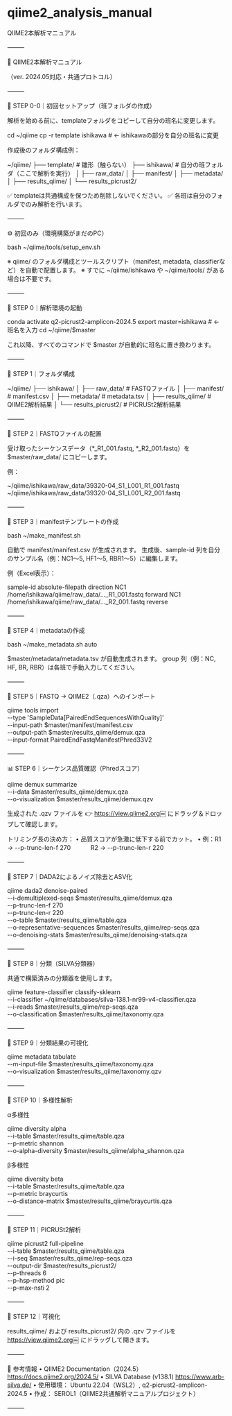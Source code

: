 # qiime2_analysis_manual
QIIME2本解析マニュアル

⸻

🧬 QIIME2本解析マニュアル

（ver. 2024.05対応・共通プロトコル）

⸻

🧩 STEP 0-0｜初回セットアップ（班フォルダの作成）

解析を始める前に、templateフォルダをコピーして自分の班名に変更します。

cd ~/qiime
cp -r template ishikawa    # ← ishikawaの部分を自分の班名に変更

作成後のフォルダ構成例：

~/qiime/
├── template/          # 雛形（触らない）
├── ishikawa/          # 自分の班フォルダ（ここで解析を実行）
│   ├── raw_data/
│   ├── manifest/
│   ├── metadata/
│   ├── results_qiime/
│   └── results_picrust2/

✅ templateは共通構成を保つため削除しないでください。
✅ 各班は自分のフォルダでのみ解析を行います。

⸻

⚙️ 初回のみ（環境構築がまだのPC）

bash ~/qiime/tools/setup_env.sh

※ qiime/ のフォルダ構成とツールスクリプト（manifest, metadata, classifierなど）を自動で配置します。
※ すでに ~/qiime/ishikawa や ~/qiime/tools/ がある場合は不要です。

⸻

🧩 STEP 0｜解析環境の起動

conda activate q2-picrust2-amplicon-2024.5
export master=ishikawa   # ← 班名を入力
cd ~/qiime/$master

これ以降、すべてのコマンドで $master が自動的に班名に置き換わります。

⸻

📁 STEP 1｜フォルダ構成

~/qiime/
├── ishikawa/
│   ├── raw_data/           # FASTQファイル
│   ├── manifest/           # manifest.csv
│   ├── metadata/           # metadata.tsv
│   ├── results_qiime/      # QIIME2解析結果
│   └── results_picrust2/   # PICRUSt2解析結果


⸻

🧬 STEP 2｜FASTQファイルの配置

受け取ったシーケンスデータ（*_R1_001.fastq, *_R2_001.fastq）を
$master/raw_data/ にコピーします。

例：

~/qiime/ishikawa/raw_data/39320-04_S1_L001_R1_001.fastq
~/qiime/ishikawa/raw_data/39320-04_S1_L001_R2_001.fastq


⸻

🧾 STEP 3｜manifestテンプレートの作成

bash ~/make_manifest.sh

自動で manifest/manifest.csv が生成されます。
生成後、sample-id 列を自分のサンプル名（例：NC1～5, HF1～5, RBR1～5）に編集します。

例（Excel表示）：

sample-id	absolute-filepath	direction
NC1	/home/ishikawa/qiime/raw_data/..._R1_001.fastq	forward
NC1	/home/ishikawa/qiime/raw_data/..._R2_001.fastq	reverse


⸻

🧬 STEP 4｜metadataの作成

bash ~/make_metadata.sh auto

$master/metadata/metadata.tsv が自動生成されます。
group 列（例：NC, HF, BR, RBR）は各班で手動入力してください。

⸻

🧫 STEP 5｜FASTQ → QIIME2（.qza）へのインポート

qiime tools import \
  --type 'SampleData[PairedEndSequencesWithQuality]' \
  --input-path $master/manifest/manifest.csv \
  --output-path $master/results_qiime/demux.qza \
  --input-format PairedEndFastqManifestPhred33V2


⸻

📊 STEP 6｜シーケンス品質確認（Phredスコア）

qiime demux summarize \
  --i-data $master/results_qiime/demux.qza \
  --o-visualization $master/results_qiime/demux.qzv

生成された .qzv ファイルを
👉 https://view.qiime2.org￼ にドラッグ＆ドロップして確認します。

トリミング長の決め方：
	•	品質スコアが急激に低下する前でカット。
	•	例：R1 → --p-trunc-len-f 270
　　　R2 → --p-trunc-len-r 220

⸻

🧮 STEP 7｜DADA2によるノイズ除去とASV化

qiime dada2 denoise-paired \
  --i-demultiplexed-seqs $master/results_qiime/demux.qza \
  --p-trunc-len-f 270 \
  --p-trunc-len-r 220 \
  --o-table $master/results_qiime/table.qza \
  --o-representative-sequences $master/results_qiime/rep-seqs.qza \
  --o-denoising-stats $master/results_qiime/denoising-stats.qza


⸻

🧬 STEP 8｜分類（SILVA分類器）

共通で構築済みの分類器を使用します。

qiime feature-classifier classify-sklearn \
  --i-classifier ~/qiime/databases/silva-138.1-nr99-v4-classifier.qza \
  --i-reads $master/results_qiime/rep-seqs.qza \
  --o-classification $master/results_qiime/taxonomy.qza


⸻

🧩 STEP 9｜分類結果の可視化

qiime metadata tabulate \
  --m-input-file $master/results_qiime/taxonomy.qza \
  --o-visualization $master/results_qiime/taxonomy.qzv


⸻

🧠 STEP 10｜多様性解析

α多様性

qiime diversity alpha \
  --i-table $master/results_qiime/table.qza \
  --p-metric shannon \
  --o-alpha-diversity $master/results_qiime/alpha_shannon.qza

β多様性

qiime diversity beta \
  --i-table $master/results_qiime/table.qza \
  --p-metric braycurtis \
  --o-distance-matrix $master/results_qiime/braycurtis.qza


⸻

🧬 STEP 11｜PICRUSt2解析

qiime picrust2 full-pipeline \
  --i-table $master/results_qiime/table.qza \
  --i-seq $master/results_qiime/rep-seqs.qza \
  --output-dir $master/results_picrust2/ \
  --p-threads 6 \
  --p-hsp-method pic \
  --p-max-nsti 2


⸻

🌈 STEP 12｜可視化

results_qiime/ および results_picrust2/ 内の .qzv ファイルを
https://view.qiime2.org￼ にドラッグして開きます。

⸻

📘 参考情報
	•	QIIME2 Documentation（2024.5）
https://docs.qiime2.org/2024.5/
	•	SILVA Database (v138.1)
https://www.arb-silva.de/
	•	使用環境： Ubuntu 22.04（WSL2）, q2-picrust2-amplicon-2024.5
	•	作成： SEROL1（QIIME2共通解析マニュアルプロジェクト）

⸻
